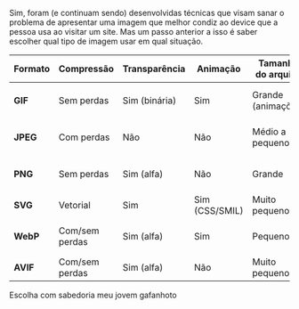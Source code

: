 
Sim, foram (e continuam sendo) desenvolvidas técnicas que visam sanar o problema de apresentar uma imagem que melhor condiz ao device que a pessoa usa ao visitar um site. Mas um passo anterior a isso é saber escolher qual tipo de imagem usar em qual situação.

| **Formato** | **Compressão** | **Transparência** | **Animação**   | **Tamanho do arquivo** | **Compatibilidade**     | **Uso principal**          | **Responsividade**                |
| ----------- | -------------- | ----------------- | -------------- | ---------------------- | ----------------------- | -------------------------- | --------------------------------- |
| **GIF**     | Sem perdas     | Sim (binária)     | Sim            | Grande (animações)     | Universal               | Animações simples          | Limitado, substituído por WebP    |
| **JPEG**    | Com perdas     | Não               | Não            | Médio a pequeno        | Universal               | Fotos                      | `srcset` para várias resoluções   |
| **PNG**     | Sem perdas     | Sim (alfa)        | Não            | Grande                 | Universal               | Gráficos, ícones           | `srcset`, mas tamanho é obstáculo |
| **SVG**     | Vetorial       | Sim               | Sim (CSS/SMIL) | Muito pequeno          | Universal               | Logotipos, ícones          | Escalável, sem `srcset`           |
| **WebP**    | Com/sem perdas | Sim (alfa)        | Sim            | Pequeno                | Quase universal         | Fotos, gráficos, animações | `<picture>`, `srcset`             |
| **AVIF**    | Com/sem perdas | Sim (alfa)        | Não            | Muito pequeno          | Alta, mas não universal | Fotos, gráficos            | `<picture>`, `srcset`             |
Escolha com sabedoria meu jovem gafanhoto